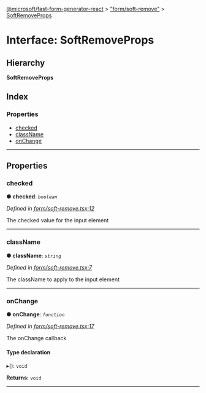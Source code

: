 [@microsoft/fast-form-generator-react](../README.md) > ["form/soft-remove"](../modules/_form_soft_remove_.md) > [SoftRemoveProps](../interfaces/_form_soft_remove_.softremoveprops.md)

# Interface: SoftRemoveProps

## Hierarchy

**SoftRemoveProps**

## Index

### Properties

* [checked](_form_soft_remove_.softremoveprops.md#checked)
* [className](_form_soft_remove_.softremoveprops.md#classname)
* [onChange](_form_soft_remove_.softremoveprops.md#onchange)

---

## Properties

<a id="checked"></a>

###  checked

**● checked**: *`boolean`*

*Defined in [form/soft-remove.tsx:12](https://github.com/Microsoft/fast-dna/blob/164dd3ca/packages/fast-form-generator-react/src/form/soft-remove.tsx#L12)*

The checked value for the input element

___
<a id="classname"></a>

###  className

**● className**: *`string`*

*Defined in [form/soft-remove.tsx:7](https://github.com/Microsoft/fast-dna/blob/164dd3ca/packages/fast-form-generator-react/src/form/soft-remove.tsx#L7)*

The className to apply to the input element

___
<a id="onchange"></a>

###  onChange

**● onChange**: *`function`*

*Defined in [form/soft-remove.tsx:17](https://github.com/Microsoft/fast-dna/blob/164dd3ca/packages/fast-form-generator-react/src/form/soft-remove.tsx#L17)*

The onChange callback

#### Type declaration
▸(): `void`

**Returns:** `void`

___

